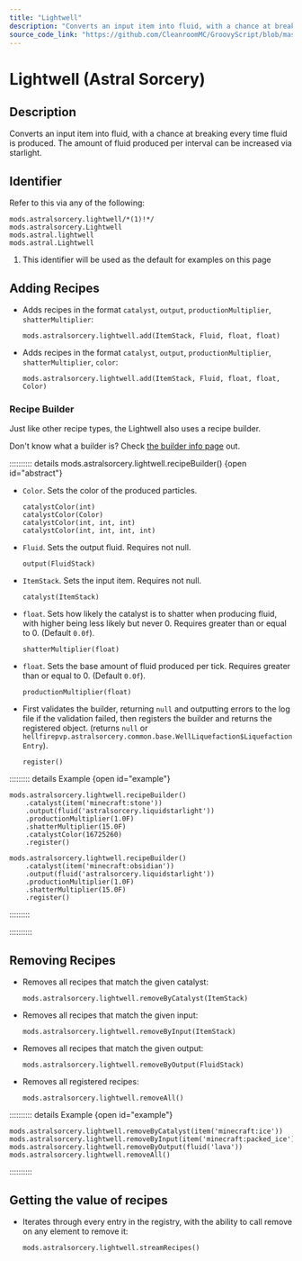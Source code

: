 ```yaml
---
title: "Lightwell"
description: "Converts an input item into fluid, with a chance at breaking every time fluid is produced. The amount of fluid produced per interval can be increased via starlight."
source_code_link: "https://github.com/CleanroomMC/GroovyScript/blob/master/src/main/java/com/cleanroommc/groovyscript/compat/mods/astralsorcery/Lightwell.java"
---
```


# Lightwell (Astral Sorcery)

## Description

Converts an input item into fluid, with a chance at breaking every time fluid is produced. The amount of fluid produced per interval can be increased via starlight.

## Identifier

Refer to this via any of the following:

```groovy:no-line-numbers {1}
mods.astralsorcery.lightwell/*(1)!*/
mods.astralsorcery.Lightwell
mods.astral.lightwell
mods.astral.Lightwell
```

1. This identifier will be used as the default for examples on this page

## Adding Recipes

- Adds recipes in the format `catalyst`, `output`, `productionMultiplier`, `shatterMultiplier`:

    ```groovy:no-line-numbers
    mods.astralsorcery.lightwell.add(ItemStack, Fluid, float, float)
    ```

- Adds recipes in the format `catalyst`, `output`, `productionMultiplier`, `shatterMultiplier`, `color`:

    ```groovy:no-line-numbers
    mods.astralsorcery.lightwell.add(ItemStack, Fluid, float, float, Color)
    ```


### Recipe Builder

Just like other recipe types, the Lightwell also uses a recipe builder.

Don't know what a builder is? Check [the builder info page](../../../groovy/builder.md) out.

:::::::::: details mods.astralsorcery.lightwell.recipeBuilder() {open id="abstract"}
- `Color`. Sets the color of the produced particles.

    ```groovy:no-line-numbers
    catalystColor(int)
    catalystColor(Color)
    catalystColor(int, int, int)
    catalystColor(int, int, int, int)
    ```

- `Fluid`. Sets the output fluid. Requires not null.

    ```groovy:no-line-numbers
    output(FluidStack)
    ```

- `ItemStack`. Sets the input item. Requires not null.

    ```groovy:no-line-numbers
    catalyst(ItemStack)
    ```

- `float`. Sets how likely the catalyst is to shatter when producing fluid, with higher being less likely but never 0. Requires greater than or equal to 0. (Default `0.0f`).

    ```groovy:no-line-numbers
    shatterMultiplier(float)
    ```

- `float`. Sets the base amount of fluid produced per tick. Requires greater than or equal to 0. (Default `0.0f`).

    ```groovy:no-line-numbers
    productionMultiplier(float)
    ```

- First validates the builder, returning `null` and outputting errors to the log file if the validation failed, then registers the builder and returns the registered object. (returns `null` or `hellfirepvp.astralsorcery.common.base.WellLiquefaction$LiquefactionEntry`).

    ```groovy:no-line-numbers
    register()
    ```

::::::::: details Example {open id="example"}
```groovy:no-line-numbers
mods.astralsorcery.lightwell.recipeBuilder()
    .catalyst(item('minecraft:stone'))
    .output(fluid('astralsorcery.liquidstarlight'))
    .productionMultiplier(1.0F)
    .shatterMultiplier(15.0F)
    .catalystColor(16725260)
    .register()

mods.astralsorcery.lightwell.recipeBuilder()
    .catalyst(item('minecraft:obsidian'))
    .output(fluid('astralsorcery.liquidstarlight'))
    .productionMultiplier(1.0F)
    .shatterMultiplier(15.0F)
    .register()
```

:::::::::

::::::::::

## Removing Recipes

- Removes all recipes that match the given catalyst:

    ```groovy:no-line-numbers
    mods.astralsorcery.lightwell.removeByCatalyst(ItemStack)
    ```

- Removes all recipes that match the given input:

    ```groovy:no-line-numbers
    mods.astralsorcery.lightwell.removeByInput(ItemStack)
    ```

- Removes all recipes that match the given output:

    ```groovy:no-line-numbers
    mods.astralsorcery.lightwell.removeByOutput(FluidStack)
    ```

- Removes all registered recipes:

    ```groovy:no-line-numbers
    mods.astralsorcery.lightwell.removeAll()
    ```

:::::::::: details Example {open id="example"}
```groovy:no-line-numbers
mods.astralsorcery.lightwell.removeByCatalyst(item('minecraft:ice'))
mods.astralsorcery.lightwell.removeByInput(item('minecraft:packed_ice'))
mods.astralsorcery.lightwell.removeByOutput(fluid('lava'))
mods.astralsorcery.lightwell.removeAll()
```

::::::::::

## Getting the value of recipes

- Iterates through every entry in the registry, with the ability to call remove on any element to remove it:

    ```groovy:no-line-numbers
    mods.astralsorcery.lightwell.streamRecipes()
    ```
